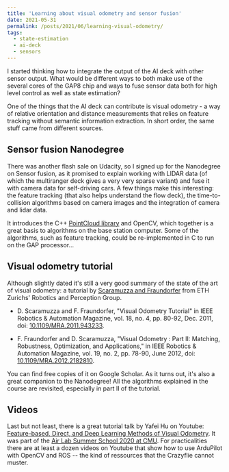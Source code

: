 ```yaml
---
title: 'Learning about visual odometry and sensor fusion'
date: 2021-05-31
permalink: /posts/2021/06/learning-visual-odometry/
tags:
  - state-estimation
  - ai-deck
  - sensors
---
```


I started thinking how to integrate the output of the AI deck with other sensor output. What would be different ways to both make use of the several cores of the GAP8 chip and ways to fuse sensor data both for high level control as well as state estimation?

One of the things that the AI deck can contribute is visual odometry - a way of relative orientation and distance measurements that relies on feature tracking without semantic information extraction. In short order, the same stuff came from different sources.

## Sensor fusion Nanodegree
There was another flash sale on Udacity, so I signed up for the Nanodegree on Sensor fusion, as it promised to explain working with LIDAR data (of which the multiranger deck gives a very very sparse variant) and fuse it with camera data for self-driving cars. A few things make this interesting: the feature tracking (that also helps understand the flow deck), the time-to-collision algorithms based on camera images and the integration of camera and lidar data.

It introduces the C++ [PointCloud library](https://pointclouds.org/) and OpenCV, which together is a great basis to algorithms on the base station computer. Some of the algorithms, such as feature tracking, could be re-implemented in C to run on the GAP processor...

## Visual odometry tutorial
Although slightly dated it's still a very good summary of the state of the art of visual odometry: a tutorial by [Scaramuzza and Fraundorfer](http://rpg.ifi.uzh.ch/people_scaramuzza.html) from ETH Zurichs' Robotics and Perception Group.

* D. Scaramuzza and F. Fraundorfer, "Visual Odometry Tutorial" in IEEE Robotics & Automation Magazine, vol. 18, no. 4, pp. 80-92, Dec. 2011, doi: [10.1109/MRA.2011.943233](http://doi.org/10.1109/MRA.2011.943233).

* F. Fraundorfer and D. Scaramuzza, "Visual Odometry : Part II: Matching, Robustness, Optimization, and Applications," in IEEE Robotics & Automation Magazine, vol. 19, no. 2, pp. 78-90, June 2012, doi: [10.1109/MRA.2012.2182810](http://doi.org/10.1109/MRA.2012.2182810).

You can find free copies of it on Google Scholar. As it turns out, it's also a great companion to the Nanodegree! All the algorithms explained in the course are revisited, especially in part II of the tutorial.

## Videos
Last but not least, there is a great tutorial talk by Yafei Hu on Youtube: [Feature-based, Direct, and Deep Learning Methods of Visual Odometry](https://www.youtube.com/watch?v=VOlYuK6AtAE). It was part of the [Air Lab Summer School 2020 at CMU](https://theairlab.org/summer2020/). For practicalities there are at least a dozen videos on Youtube that show how to use ArduPilot with OpenCV and ROS -- the kind of ressources that the Crazyflie cannot muster.





